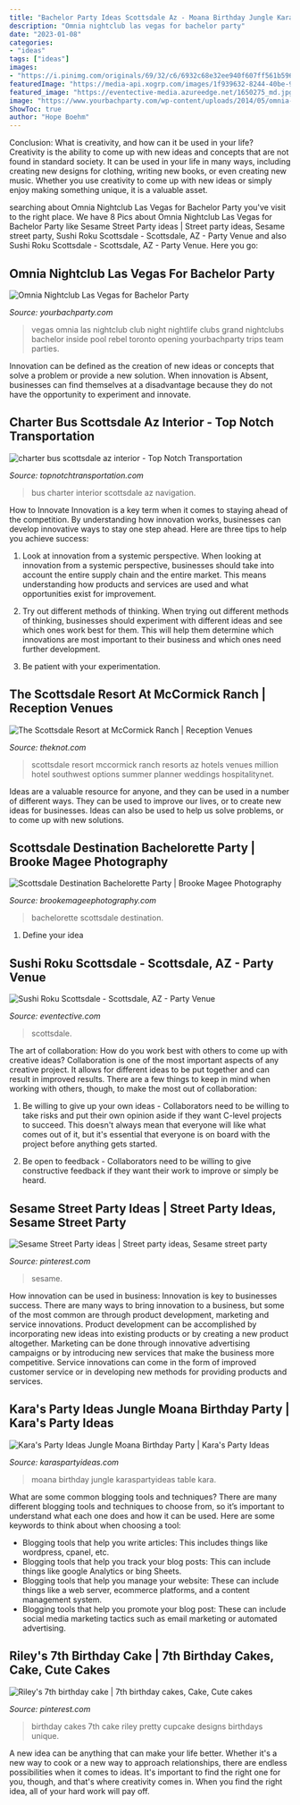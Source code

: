 ```yaml
---
title: "Bachelor Party Ideas Scottsdale Az - Moana Birthday Jungle Karaspartyideas Table Kara"
description: "Omnia nightclub las vegas for bachelor party"
date: "2023-01-08"
categories:
- "ideas"
tags: ["ideas"]
images:
- "https://i.pinimg.com/originals/69/32/c6/6932c68e32ee940f607ff561b596c11d.jpg"
featuredImage: "https://media-api.xogrp.com/images/1f939632-8244-40be-93b0-dc12ac63620e"
featured_image: "https://eventective-media.azureedge.net/1650275_md.jpg"
image: "https://www.yourbachparty.com/wp-content/uploads/2014/05/omnia-las-vegas.jpg"
ShowToc: true
author: "Hope Boehm"
---
```



Conclusion: What is creativity, and how can it be used in your life?
Creativity is the ability to come up with new ideas and concepts that are not found in standard society. It can be used in your life in many ways, including creating new designs for clothing, writing new books, or even creating new music. Whether you use creativity to come up with new ideas or simply enjoy making something unique, it is a valuable asset.

	

		
searching about Omnia Nightclub Las Vegas for Bachelor Party you've visit to the right place. We have 8 Pics about Omnia Nightclub Las Vegas for Bachelor Party like Sesame Street Party ideas | Street party ideas, Sesame street party, Sushi Roku Scottsdale - Scottsdale, AZ - Party Venue and also Sushi Roku Scottsdale - Scottsdale, AZ - Party Venue. Here you go:
		
    
## Omnia Nightclub Las Vegas For Bachelor Party

<img loading=lazy src="https://www.yourbachparty.com/wp-content/uploads/2014/05/omnia-las-vegas.jpg" onerror="this.onerror=null;this.src='https://tse1.mm.bing.net/th?id=OIP.KYKqOEYSMGGFAobxSmtBPgHaE7&amp;pid=15.1';" alt="Omnia Nightclub Las Vegas for Bachelor Party">

_Source: yourbachparty.com_

>vegas omnia las nightclub club night nightlife clubs grand nightclubs bachelor inside pool rebel toronto opening yourbachparty trips team parties. 

	

Innovation can be defined as the creation of new ideas or concepts that solve a problem or provide a new solution. When innovation is Absent, businesses can find themselves at a disadvantage because they do not have the opportunity to experiment and innovate.

    
## Charter Bus Scottsdale Az Interior - Top Notch Transportation

<img loading=lazy src="https://www.topnotchtransportation.com/wp-content/uploads/2018/07/charter-bus-scottsdale-az-interior.jpg" onerror="this.onerror=null;this.src='https://tse4.mm.bing.net/th?id=OIP.kMluM-iBM-sb2Xa7i9Z2LwHaE8&amp;pid=15.1';" alt="charter bus scottsdale az interior - Top Notch Transportation">

_Source: topnotchtransportation.com_

>bus charter interior scottsdale az navigation. 

	

How to Innovate
Innovation is a key term when it comes to staying ahead of the competition. By understanding how innovation works, businesses can develop innovative ways to stay one step ahead. Here are three tips to help you achieve success:
1. Look at innovation from a systemic perspective. When looking at innovation from a systemic perspective, businesses should take into account the entire supply chain and the entire market. This means understanding how products and services are used and what opportunities exist for improvement.

2. Try out different methods of thinking. When trying out different methods of thinking, businesses should experiment with different ideas and see which ones work best for them. This will help them determine which innovations are most important to their business and which ones need further development.

3. Be patient with your experimentation.

    
## The Scottsdale Resort At McCormick Ranch | Reception Venues

<img loading=lazy src="https://media-api.xogrp.com/images/1f939632-8244-40be-93b0-dc12ac63620e" onerror="this.onerror=null;this.src='https://tse1.mm.bing.net/th?id=OIP.tYkqkGrgcbo3Hmhsj7zg4AHaE7&amp;pid=15.1';" alt="The Scottsdale Resort at McCormick Ranch | Reception Venues">

_Source: theknot.com_

>scottsdale resort mccormick ranch resorts az hotels venues million hotel southwest options summer planner weddings hospitalitynet. 

	

Ideas are a valuable resource for anyone, and they can be used in a number of different ways. They can be used to improve our lives, or to create new ideas for businesses. Ideas can also be used to help us solve problems, or to come up with new solutions.

    
## Scottsdale Destination Bachelorette Party | Brooke Magee Photography

<img loading=lazy src="https://brookemageephotography.com/wp-content/uploads/2018/06/2018-06-25_0006.jpg" onerror="this.onerror=null;this.src='https://tse4.mm.bing.net/th?id=OIP.fbxcBFjB9w2Lfltv1Wc4jAHaE-&amp;pid=15.1';" alt="Scottsdale Destination Bachelorette Party | Brooke Magee Photography">

_Source: brookemageephotography.com_

>bachelorette scottsdale destination. 

	

1. Define your idea

    
## Sushi Roku Scottsdale - Scottsdale, AZ - Party Venue

<img loading=lazy src="https://eventective-media.azureedge.net/1650275_md.jpg" onerror="this.onerror=null;this.src='https://tse3.mm.bing.net/th?id=OIP.6O0ISoiVo-rvAZRy21v1qwHaDw&amp;pid=15.1';" alt="Sushi Roku Scottsdale - Scottsdale, AZ - Party Venue">

_Source: eventective.com_

>scottsdale. 

	

The art of collaboration: How do you work best with others to come up with creative ideas?
Collaboration is one of the most important aspects of any creative project. It allows for different ideas to be put together and can result in improved results. There are a few things to keep in mind when working with others, though, to make the most out of collaboration: 
1. Be willing to give up your own ideas - Collaborators need to be willing to take risks and put their own opinion aside if they want C-level projects to succeed. This doesn't always mean that everyone will like what comes out of it, but it's essential that everyone is on board with the project before anything gets started.

2. Be open to feedback - Collaborators need to be willing to give constructive feedback if they want their work to improve or simply be heard.

    
## Sesame Street Party Ideas | Street Party Ideas, Sesame Street Party

<img loading=lazy src="https://i.pinimg.com/736x/07/5f/55/075f554603f586ae7f69b2432988e900.jpg" onerror="this.onerror=null;this.src='https://tse2.mm.bing.net/th?id=OIP.BBU9tIeC0tX2i11TsOeTMwHaHa&amp;pid=15.1';" alt="Sesame Street Party ideas | Street party ideas, Sesame street party">

_Source: pinterest.com_

>sesame. 

	

How innovation can be used in business:
Innovation is key to businesses success. There are many ways to bring innovation to a business, but some of the most common are through product development, marketing and service innovations. Product development can be accomplished by incorporating new ideas into existing products or by creating a new product altogether. Marketing can be done through innovative advertising campaigns or by introducing new services that make the business more competitive. Service innovations can come in the form of improved customer service or in developing new methods for providing products and services.

    
## Kara&#039;s Party Ideas Jungle Moana Birthday Party | Kara&#039;s Party Ideas

<img loading=lazy src="https://karaspartyideas.com/wp-content/uploads/2018/03/Moana-Birthday-Party-via-Karas-Party-Ideas-KarasPartyIdeas.com5_.jpg" onerror="this.onerror=null;this.src='https://tse2.mm.bing.net/th?id=OIP.Uce98xh-qp2nuSiFb-y-NwHaJ3&amp;pid=15.1';" alt="Kara&#039;s Party Ideas Jungle Moana Birthday Party | Kara&#039;s Party Ideas">

_Source: karaspartyideas.com_

>moana birthday jungle karaspartyideas table kara. 

	

What are some common blogging tools and techniques?
There are many different blogging tools and techniques to choose from, so it’s important to understand what each one does and how it can be used. Here are some keywords to think about when choosing a tool:
- Blogging tools that help you write articles: This includes things like wordpress, cpanel, etc.
- Blogging tools that help you track your blog posts: This can include things like google Analytics or bing Sheets.
- Blogging tools that help you manage your website: These can include things like a web server, ecommerce platforms, and a content management system. 
- Blogging tools that help you promote your blog post: These can include social media marketing tactics such as email marketing or automated advertising.

    
## Riley&#039;s 7th Birthday Cake | 7th Birthday Cakes, Cake, Cute Cakes

<img loading=lazy src="https://i.pinimg.com/originals/69/32/c6/6932c68e32ee940f607ff561b596c11d.jpg" onerror="this.onerror=null;this.src='https://tse4.mm.bing.net/th?id=OIP.hbSGI_Q17Pz6_3WBFFUR_gAAAA&amp;pid=15.1';" alt="Riley&#039;s 7th birthday cake | 7th birthday cakes, Cake, Cute cakes">

_Source: pinterest.com_

>birthday cakes 7th cake riley pretty cupcake designs birthdays unique. 

	

A new idea can be anything that can make your life better. Whether it's a new way to cook or a new way to approach relationships, there are endless possibilities when it comes to ideas. It's important to find the right one for you, though, and that's where creativity comes in. When you find the right idea, all of your hard work will pay off.

